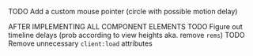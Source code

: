 TODO Add a custom mouse pointer (circle with possible motion delay)

AFTER IMPLEMENTING ALL COMPONENT ELEMENTS
TODO Figure out timeline delays (prob according to view heights aka. remove `rems`)
TODO Remove unnecessary `client:load` attributes

